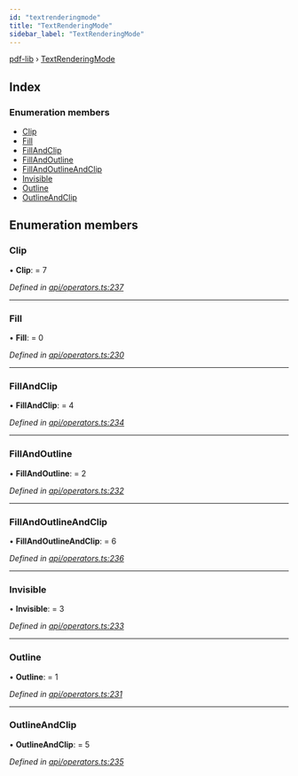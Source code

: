 ```yaml
---
id: "textrenderingmode"
title: "TextRenderingMode"
sidebar_label: "TextRenderingMode"
---
```


[pdf-lib](../index.md) › [TextRenderingMode](textrenderingmode.md)

## Index

### Enumeration members

* [Clip](textrenderingmode.md#clip)
* [Fill](textrenderingmode.md#fill)
* [FillAndClip](textrenderingmode.md#fillandclip)
* [FillAndOutline](textrenderingmode.md#fillandoutline)
* [FillAndOutlineAndClip](textrenderingmode.md#fillandoutlineandclip)
* [Invisible](textrenderingmode.md#invisible)
* [Outline](textrenderingmode.md#outline)
* [OutlineAndClip](textrenderingmode.md#outlineandclip)

## Enumeration members

###  Clip

• **Clip**: = 7

*Defined in [api/operators.ts:237](https://github.com/Hopding/pdf-lib/blob/e16420f/src/api/operators.ts#L237)*

___

###  Fill

• **Fill**: = 0

*Defined in [api/operators.ts:230](https://github.com/Hopding/pdf-lib/blob/e16420f/src/api/operators.ts#L230)*

___

###  FillAndClip

• **FillAndClip**: = 4

*Defined in [api/operators.ts:234](https://github.com/Hopding/pdf-lib/blob/e16420f/src/api/operators.ts#L234)*

___

###  FillAndOutline

• **FillAndOutline**: = 2

*Defined in [api/operators.ts:232](https://github.com/Hopding/pdf-lib/blob/e16420f/src/api/operators.ts#L232)*

___

###  FillAndOutlineAndClip

• **FillAndOutlineAndClip**: = 6

*Defined in [api/operators.ts:236](https://github.com/Hopding/pdf-lib/blob/e16420f/src/api/operators.ts#L236)*

___

###  Invisible

• **Invisible**: = 3

*Defined in [api/operators.ts:233](https://github.com/Hopding/pdf-lib/blob/e16420f/src/api/operators.ts#L233)*

___

###  Outline

• **Outline**: = 1

*Defined in [api/operators.ts:231](https://github.com/Hopding/pdf-lib/blob/e16420f/src/api/operators.ts#L231)*

___

###  OutlineAndClip

• **OutlineAndClip**: = 5

*Defined in [api/operators.ts:235](https://github.com/Hopding/pdf-lib/blob/e16420f/src/api/operators.ts#L235)*
